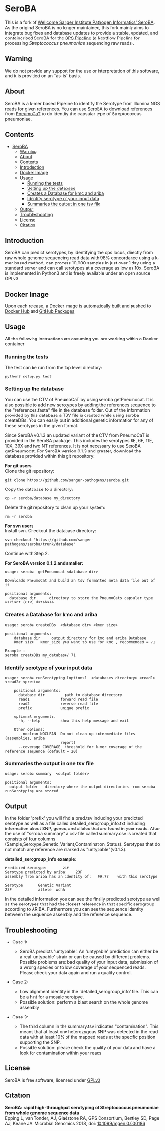 # SeroBA
This is a fork of [Wellcome Sanger Institute Pathogen Informatics' SeroBA](https://github.com/sanger-pathogens/seroba). As the original SeroBA is no longer maintained, this fork mainly aims to integrate bug fixes and database updates to provide a stable, updated, and containerised SeroBA for the [GPS Pipeline](https://github.com/sanger-bentley-group/gps-pipeline/) (a Nextflow Pipeline for processing *Streptococcus pneumoniae* sequencing raw reads). 

## Warning
We do not provide any support for the use or interpretation of this software, and it is provided on an "as-is" basis.

## About 
SeroBA is a k-mer based Pipeline to identify the Serotype from Illumina NGS reads for given references. You can use SeroBA to download references from [PneumoCaT](https://github.com/phe-bioinformatics/PneumoCaT) to do identify the capsular type of Streptococcus pneumoniae.

## Contents
- [SeroBA](#seroba)
  - [Warning](#warning)
  - [About](#about)
  - [Contents](#contents)
  - [Introduction](#introduction)
  - [Docker Image](#docker-image)
  - [Usage](#usage)
    - [Running the tests](#running-the-tests)
    - [Setting up the database](#setting-up-the-database)
    - [Creates a Database for kmc and ariba](#creates-a-database-for-kmc-and-ariba)
    - [Identify serotype of your input data](#identify-serotype-of-your-input-data)
    - [Summaries the output in one tsv file](#summaries-the-output-in-one-tsv-file)
  - [Output](#output)
  - [Troubleshooting](#troubleshooting)
  - [License](#license)
  - [Citation](#citation)

## Introduction
SeroBA can predict serotypes, by identifying the cps locus, directly from raw whole genome sequencing read data with 98% concordance using a k-mer based method, can process 10,000 samples in just over 1 day using a standard server and can call serotypes at a coverage as low as 10x. SeroBA is implemented in Python3 and is freely available under an open source GPLv3

## Docker Image
Upon each release, a Docker Image is automatically built and pushed to [Docker Hub](https://hub.docker.com/r/sangerbentleygroup/seroba) and [GitHub Packages](https://github.com/sanger-bentley-group/seroba/pkgs/container/seroba)


## Usage
All the following instructions are assuming you are working within a Docker container

### Running the tests
The test can be run from the top level directory:  

```
python3 setup.py test
```

### Setting up the database
You can use the CTV of PneumoCaT by using seroba  getPneumocat. It is also possible to add new serotypes by adding the references sequence to the "references.fasta" file in the database folder. Out of the information provided by this database a TSV file is created while using seroba createDBs. You can easily put in additional genetic information for any of these serotypes in the given format.

Since SeroBA v0.1.3 an updated variant of the CTV from PneumoCaT is provided in the SeroBA package. This includes the serotypes 6E, 6F, 11E, 10X, 39X and two NT references. It is not necessary to use SeroBA getPneumocat.
For SeroBA version 0.1.3 and greater, download the database provided within this git repository:

__For git users__  
Clone the git repository:
```
git clone https://github.com/sanger-pathogens/seroba.git
```

Copy the database to a directory:
```
cp -r seroba/database my_directory
```

Delete the git repository to clean up your system:
```
rm -r seroba
```

__For svn users__  
Install svn. Checkout the database directory:
```
svn checkout "https://github.com/sanger-pathogens/seroba/trunk/database"
```
Continue with Step 2.

__For SeroBA version 0.1.2 and smaller:__
```
usage: seroba  getPneumocat <database dir>

Downloads PneumoCat and build an tsv formatted meta data file out of it

positional arguments:
  database dir      directory to store the PneumoCats capsular type variant (CTV) database
```

### Creates a Database for kmc and ariba
```
usage: seroba createDBs  <database dir> <kmer size>

positional arguments:
    database dir     output directory for kmc and ariba Database
    kmer size   kmer_size you want to use for kmc , recommended = 71

Example : 
seroba createDBs my_database/ 71
```
### Identify serotype of your input data
```
usage: seroba runSerotyping [options]  <databases directory> <read1> <read2> <prefix>

    positional arguments:
      database dir         path to database directory
      read1              forward read file
      read2              reverse read file
      prefix             unique prefix

    optional arguments:
      -h, --help         show this help message and exit

    Other options:
      --noclean NOCLEAN  Do not clean up intermediate files (assemblies, ariba
                         report)
      --coverage COVERAGE  threshold for k-mer coverage of the reference sequence (default = 20)                         
```

### Summaries the output in one tsv file
```
usage: seroba summary  <output folder>

positional arguments:
  output folder   directory where the output directories from seroba runSerotyping are stored
```   

## Output
In the folder 'prefix' you will find a pred.tsv including your predicted serotype as well as a file called detailed_serogroup_info.txt including information about SNP, genes, and alleles that are found in your reads. After the use of "seroba summary" a csv file called summary.csv is created that consists of four columns (Sample,Serotype,Genetic_Variant,Contamination_Status). Serotypes that do not match any reference are marked as "untypable"(v0.1.3).

__detailed_serogroup_info example:__
```
Predicted Serotype:       23F
Serotype predicted by ariba:    23F
assembly from ariba has an identity of:   99.77    with this serotype

Serotype       Genetic Variant
23F            allele  wchA
```
In the detailed information you can see the finally predicted serotype as well as the serotypes that had the closest reference in that specific serogroup according to ARIBA. Furthermore you can see the sequence identity between the sequence assembly and the reference sequence.  

## Troubleshooting
* Case 1:
	* SeroBA predicts 'untypable'. An 'untypable' prediction can either be a
real 'untypable' strain or can be caused by different problems. Possible problems are:
bad quality of your input data, submission of a wrong species or to low coverage
of your sequenced reads. Please check your data again and run a quality control.

* Case 2:
	* 	Low alignment identity in the 'detailed_serogroup_info' file. This can
be a hint for a mosaic serotpye.
	* Possible solution: perform a blast search on the whole genome assembly

* Case 3:
	* The third column in the summary.tsv indicates "contamination". This means that
    at least one heterozygous SNP was detected in the read data with at least
    10% of the mapped reads at the specific position supporting the SNP.
	* Possible solution: please check the quality of your data and have a look
    for contamination within your reads

## License
SeroBA is free software, licensed under [GPLv3](https://github.com/sanger-pathogens/seroba/blob/master/LICENSE)

## Citation
__SeroBA: rapid high-throughput serotyping of Streptococcus pneumoniae from whole genome sequence data__  
Epping L, van Tonder, AJ, Gladstone RA, GPS Consortium, Bentley SD, Page AJ, Keane JA, Microbial Genomics 2018, doi: [10.1099/mgen.0.000186](http://mgen.microbiologyresearch.org/content/journal/mgen/10.1099/mgen.0.000186)